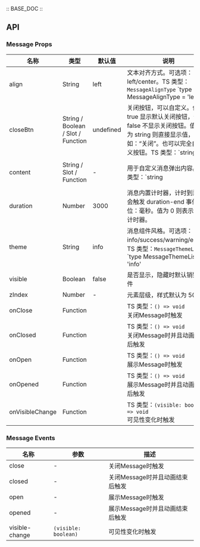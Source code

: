 :: BASE_DOC ::

## API
### Message Props

名称 | 类型 | 默认值 | 说明 | 必传
-- | -- | -- | -- | --
align | String | left | 文本对齐方式。可选项：left/center。TS 类型：`MessageAlignType` `type MessageAlignType = 'left' | 'center'`。[详细类型定义](https://github.com/Tencent/tdesign-mobile-vue/tree/develop/src/message/type.ts) | N
closeBtn | String / Boolean / Slot / Function | undefined | 关闭按钮，可以自定义。值为 true 显示默认关闭按钮，值为 false 不显示关闭按钮。值类型为 string 则直接显示值，如：“关闭”。也可以完全自定义按钮。TS 类型：`string | boolean | TNode`。[通用类型定义](https://github.com/Tencent/tdesign-mobile-vue/blob/develop/src/common.ts) | N
content | String / Slot / Function | - | 用于自定义消息弹出内容。TS 类型：`string | TNode`。[通用类型定义](https://github.com/Tencent/tdesign-mobile-vue/blob/develop/src/common.ts) | N
duration | Number | 3000 | 消息内置计时器，计时到达时会触发 duration-end 事件。单位：毫秒。值为 0 则表示没有计时器。 | N
theme | String | info | 消息组件风格。可选项：info/success/warning/error。TS 类型：`MessageThemeList` `type MessageThemeList = 'info' | 'success' | 'warning' | 'error'`。[详细类型定义](https://github.com/Tencent/tdesign-mobile-vue/tree/develop/src/message/type.ts) | N
visible | Boolean | false | 是否显示，隐藏时默认销毁组件 | N
zIndex | Number | - | 元素层级，样式默认为 5000 | N
onClose | Function |  | TS 类型：`() => void`<br/>关闭Message时触发 | N
onClosed | Function |  | TS 类型：`() => void`<br/>关闭Message时并且动画结束后触发 | N
onOpen | Function |  | TS 类型：`() => void`<br/>展示Message时触发 | N
onOpened | Function |  | TS 类型：`() => void`<br/>展示Message时并且动画结束后触发 | N
onVisibleChange | Function |  | TS 类型：`(visible: boolean) => void`<br/>可见性变化时触发 | N

### Message Events

名称 | 参数 | 描述
-- | -- | --
close | - | 关闭Message时触发
closed | - | 关闭Message时并且动画结束后触发
open | - | 展示Message时触发
opened | - | 展示Message时并且动画结束后触发
visible-change | `(visible: boolean)` | 可见性变化时触发
